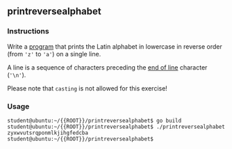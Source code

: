 ## printreversealphabet

### Instructions

Write a [program](TODO-LINK) that prints the Latin alphabet in lowercase in reverse order (from `'z'` to `'a'`) on a single line.

A line is a sequence of characters preceding the [end of line](https://en.wikipedia.org/wiki/Newline) character (`'\n'`).

Please note that `casting` is not allowed for this exercise!

### Usage

```console
student@ubuntu:~/{{ROOT}}/printreversealphabet$ go build
student@ubuntu:~/{{ROOT}}/printreversealphabet$ ./printreversealphabet
zyxwvutsrqponmlkjihgfedcba
student@ubuntu:~/{{ROOT}}/printreversealphabet$
```
